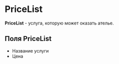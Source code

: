 # PriceList
**PriceList** - услуга, которую может оказать ателье.  

## Поля PriceList
  - Название услуги
  - Цена
